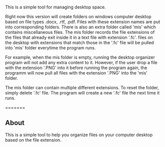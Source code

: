 This is a simple tool for managing desktop space.

Right now this version will create folders on windows computer desktop based on file types .docx, .rtf, .pdf. Files with these extension names are put into corresponding folders. There is also an extra folder called 'mis' which contains miscellaneous files. The mis folder records the file extensions of the files that already exit inside it in a text file with extension '.fc'. files on the desktop with extensions that match those in the '.fc' file will be pulled into 'mis' folder everytime the program runs. 

For example, when the mis folder is empty, running the desktop organizer program will not add any extra content to it. However, if the user drop a file with the extension '.PNG' into it before running the program again, the programm will now pull all files with the extension '.PNG' into the 'mis' folder. 

The mis folder can contain multiple different extensions. To reset the folder, simply delete '.fc' file. The program will create a new '.fc' file the next time it runs. 

=======
## About
This is a simple tool to help you organize files on your computer desktop based on the file extension. 